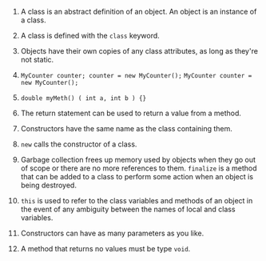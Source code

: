 1. A class is an abstract definition of an object. An object is an instance of a class.

2. A class is defined with the ``class`` keyword.

3. Objects have their own copies of any class attributes, as long as they're not static.

4. ``MyCounter counter; counter = new MyCounter();``
``MyCounter counter = new MyCounter();``

5. ``double myMeth() ( int a, int b ) {}``

6. The return statement can be used to return a value from a method.

7. Constructors have the same name as the class containing them.

8. ``new`` calls the constructor of a class.

9. Garbage collection frees up memory used by objects when they go out of scope or there are no more
references to them. ``finalize`` is a method that can be added to a class to perform some action when
an object is being destroyed.

10. ``this`` is used to refer to the class variables and methods of an object in the event of any ambiguity 
between the names of local and class variables.

11. Constructors can have as many parameters as you like.

12. A method that returns no values must be type ``void``.